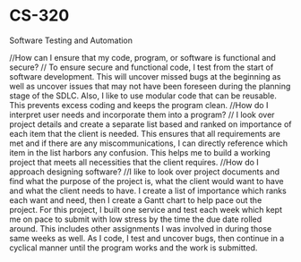 # CS-320
Software Testing and Automation

//How can I ensure that my code, program, or software is functional and secure?
// To ensure secure and functional code, I test from the start of software development. This will uncover missed bugs at the beginning as well as uncover issues that may not have been foreseen during the planning stage of the SDLC. Also, I like to use modular code that can be reusable. This prevents excess coding and keeps the program clean.
//How do I interpret user needs and incorporate them into a program?
// I look over project details and create a separate list based and ranked on importance of each item that the client is needed. This ensures that all requirements are met and if there are any miscommunications, I can directly reference which item in the list harbors any confusion. This helps me to build a working project that meets all necessities that the client requires.
//How do I approach designing software?
//I like to look over project documents and find what the purpose of the project is, what the client would want to have and what the client needs to have. I create a list of importance which ranks each want and need, then I create a Gantt chart to help pace out the project. For this project, I built one service and test each week which kept me on pace to submit with low stress by the time the due date rolled around. This includes other assignments I was involved in during those same weeks as well. As I code, I test and uncover bugs, then continue in a cyclical manner until the program works and the work is submitted.
